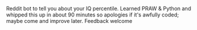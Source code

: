 Reddit bot to tell you about your IQ percentile. Learned PRAW & Python and whipped this up in about 90 minutes so apologies if it's awfully coded; maybe come and improve later. Feedback welcome
